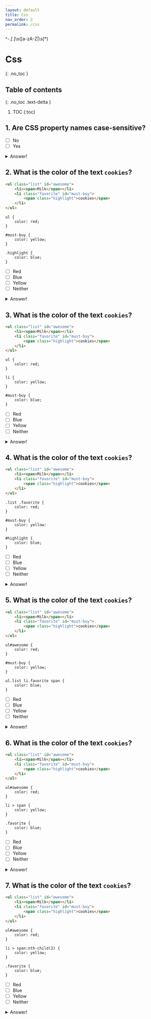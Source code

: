 ```yaml
---
layout: default
title: Css
nav_order: 2
permalink: /css
---
```


^-.*\[.*\]\s([a-zA-Z|\s]*)


# Css
{: .no_toc }

## Table of contents
{: .no_toc .text-delta }
1. TOC
{:toc}

## 1. Are CSS property names case-sensitive?

- [ ] No
- [ ] Yes

<details>
<summary>Answer!</summary>

    No

</details>

## 2. What is the color of the text `cookies`?

```html
<ul class="list" id="awesome">
    <li><span>Milk</span></li>
    <li class="favorite" id="must-buy">
        <span class="highlight">cookies</span>
    </li>
</ul>
```

```
ul {
    color: red;
}

#must-buy {
    color: yellow;
}

.highlight {
    color: blue;
}
```


- [ ] Red
- [ ] Blue
- [ ] Yellow
- [ ] Neither

<details>
<summary>Answer!</summary>
    
    Blue
    
</details>


## 3. What is the color of the text `cookies`?

```html
<ul class="list" id="awesome">
    <li><span>Milk</span></li>
    <li class="favorite" id="must-buy">
        <span class="highlight">cookies</span>
    </li>
</ul>
```

```
ul {
    color: red;
}

li {
    color: yellow;
}

#must-buy {
    color: blue;
}
```

- [ ] Red
- [ ] Blue
- [ ] Yellow
- [ ] Neither

<details>
<summary>Answer!</summary>

    Blue

</details>

## 4. What is the color of the text `cookies`?

```html
<ul class="list" id="awesome">
    <li><span>Milk</span></li>
    <li class="favorite" id="must-buy">
        <span class="highlight">cookies</span>
    </li>
</ul>
```

```
.list .favorite {
    color: red;
}

#must-buy {
    color: yellow:
}

#highlight {
    color: blue;
}
```

- [ ] Red
- [ ] Blue
- [ ] Yellow
- [ ] Neither

<details>
<summary>Answer!</summary>

    Red

</details>

## 5. What is the color of the text `cookies`?

```html
<ul class="list" id="awesome">
    <li><span>Milk</span></li>
    <li class="favorite" id="must-buy">
        <span class="highlight">cookies</span>
    </li>
</ul>
```

```
ul#awesome {
    color: red;
}

#must-buy {
    color: yellow;
}

ul.list li.favorite span {
    color: blue;
}
```

- [ ] Red
- [ ] Blue
- [ ] Yellow
- [ ] Neither

<details>
<summary>Answer!</summary>

    Blue

</details>

## 6. What is the color of the text `cookies`?

```html
<ul class="list" id="awesome">
    <li><span>Milk</span></li>
    <li class="favorite" id="must-buy">
        <span class="highlight">cookies</span>
    </li>
</ul>
```

```
ul#awesome {
    color: red;
}

li > span {
    color: yellow;
}

.favorite {
    color: blue;
}
```

- [ ] Red
- [ ] Blue
- [ ] Yellow
- [ ] Neither

<details>
<summary>Answer!</summary>

    Yellow

</details>

## 7. What is the color of the text `cookies`?

```html
<ul class="list" id="awesome">
    <li><span>Milk</span></li>
    <li class="favorite" id="must-buy">
        <span class="highlight">cookies</span>
    </li>
</ul>
```

```
ul#awesome {
    color: red;
}

li > span:nth-child(2) {
    color: yellow;
}

.favorite {
    color: blue;
}
```

- [ ] Red
- [ ] Blue
- [ ] Yellow
- [ ] Neither

<details>
<summary>Answer!</summary>

    Blue

</details>

